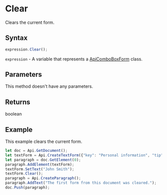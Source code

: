 # Clear

Clears the current form.

## Syntax

```javascript
expression.Clear();
```

`expression` - A variable that represents a [ApiComboBoxForm](../ApiComboBoxForm.md) class.

## Parameters

This method doesn't have any parameters.

## Returns

boolean

## Example

This example clears the current form.

```javascript editor-
let doc = Api.GetDocument();
let textForm = Api.CreateTextForm({"key": "Personal information", "tip": "Enter your first name", "required": true, "placeholder": "First name", "comb": true, "maxCharacters": 10, "cellWidth": 3, "multiLine": false, "autoFit": false});
let paragraph = doc.GetElement(0);
paragraph.AddElement(textForm);
textForm.SetText("John Smith");
textForm.Clear();
paragraph = Api.CreateParagraph();
paragraph.AddText("The first form from this document was cleared.");
doc.Push(paragraph);
```
